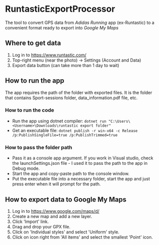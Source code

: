 # RuntasticExportProcessor

The tool to convert GPS data from *Adidas Running* app (ex-Runtastic) to a convenient format ready to export into *Google My Maps*

## Where to get data
1. Log in to https://www.runtastic.com/
2. Top-right menu (near the photo) -> Settings (Account and Data)
3. Export data button (can take more than 1 day to wait)

## How to run the app
The app requires the path of the folder with exported files. It is the folder that contains Sport-sessions folder, data_information.pdf file, etc.

### How to run the code
- Run the app using dotnet compiler: `dotnet run "C:\Users\<Username>\Downloads\runtastic export folder"`
- Get an executable file: `dotnet publish -r win-x64 -c Release /p:PublishSingleFile=true /p:PublishTrimmed=true`

### How to pass the folder path
- Pass it as a console app argument. If you work in Visual studio, check the launchSettings.json file - I used it to pass the path to the app in Debug mode.
- Start the app and copy-paste path to the console window.
- Put the executable file into a necessary folder, start the app and just press enter when it will prompt for the path.

## How to export data to Google My Maps
1. Log in to https://www.google.com/maps/d/
2. Create a new map and add a new layer.
3. Click 'Import' link.
4. Drag and drop your GPX file.
5. Click on 'Individual styles' and select 'Uniform' style.
6. Click on icon right from 'All items' and select the smallest 'Point' icon.
